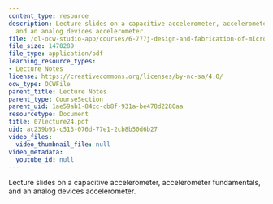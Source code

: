 ```yaml
---
content_type: resource
description: Lecture slides on a capacitive accelerometer, accelerometer fundamentals,
  and an analog devices accelerometer.
file: /ol-ocw-studio-app/courses/6-777j-design-and-fabrication-of-microelectromechanical-devices-spring-2007/ac239b93c513076d77e12cb8b50d6b27_07lecture24.pdf
file_size: 1470289
file_type: application/pdf
learning_resource_types:
- Lecture Notes
license: https://creativecommons.org/licenses/by-nc-sa/4.0/
ocw_type: OCWFile
parent_title: Lecture Notes
parent_type: CourseSection
parent_uid: 1ae59ab1-84cc-cb8f-931a-be478d2280aa
resourcetype: Document
title: 07lecture24.pdf
uid: ac239b93-c513-076d-77e1-2cb8b50d6b27
video_files:
  video_thumbnail_file: null
video_metadata:
  youtube_id: null
---
```

Lecture slides on a capacitive accelerometer, accelerometer fundamentals, and an analog devices accelerometer.